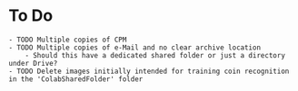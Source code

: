 # To Do
	- TODO Multiple copies of CPM
	- TODO Multiple copies of e-Mail and no clear archive location
		- Should this have a dedicated shared folder or just a directory under Drive?
	- TODO Delete images initially intended for training coin recognition in the 'ColabSharedFolder' folder
